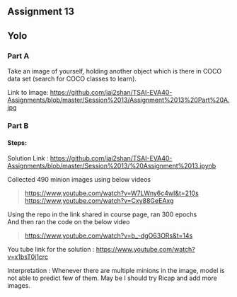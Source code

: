 ## Assignment 13
## Yolo

### Part A
Take an image of yourself, holding another object which is there in COCO data set (search for COCO classes to learn). 

Link to Image: https://github.com/jai2shan/TSAI-EVA40-Assignments/blob/master/Session%2013/Assignment%2013%20Part%20A.jpg

### Part B

#### Steps: 
Solution Link : https://github.com/jai2shan/TSAI-EVA40-Assignments/blob/master/Session%2013/%20Assignment%2013.ipynb    

Collected 490 minion images using below videos 
  > https://www.youtube.com/watch?v=W7LWny6c4wI&t=210s                
  > https://www.youtube.com/watch?v=Cxy88GeEAxg   
     
Using the repo in the link shared in course page, ran 300 epochs           
And then ran the code on the below video       
  > https://www.youtube.com/watch?v=b_-dgO63ORs&t=14s     
     
 You tube link for the solution : https://www.youtube.com/watch?v=x1bsT0j1crc


Interpretation : Whenever there are multiple minions in the image, model is not able to predict few of them. May be I should try Ricap and add more images.       
